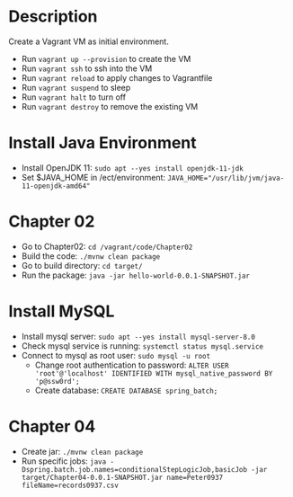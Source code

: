 # Description

Create a Vagrant VM as initial environment.

- Run `vagrant up --provision` to create the VM
- Run `vagrant ssh` to ssh into the VM
- Run `vagrant reload` to apply changes to Vagrantfile
- Run `vagrant suspend` to sleep
- Run `vagrant halt` to turn off
- Run `vagrant destroy` to remove the existing VM

# Install Java Environment
- Install OpenJDK 11: `sudo apt --yes install openjdk-11-jdk`
- Set $JAVA_HOME in /ect/environment: `JAVA_HOME="/usr/lib/jvm/java-11-openjdk-amd64"`

# Chapter 02
- Go to Chapter02: `cd /vagrant/code/Chapter02`
- Build the code: `./mvnw clean package`
- Go to build directory: `cd target/`
- Run the package: `java -jar hello-world-0.0.1-SNAPSHOT.jar`

# Install MySQL
 - Install mysql server: `sudo apt --yes install mysql-server-8.0`
 - Check mysql service is running: `systemctl status mysql.service`
 - Connect to mysql as root user: `sudo mysql -u root`
   - Change root authentication to password: `ALTER USER 'root'@'localhost' IDENTIFIED WITH mysql_native_password BY 'p@ssw0rd';`
   - Create database: `CREATE DATABASE spring_batch;`

# Chapter 04
- Create jar: `./mvnw clean package`
- Run specific jobs: `java -Dspring.batch.job.names=conditionalStepLogicJob,basicJob -jar target/Chapter04-0.0.1-SNAPSHOT.jar name=Peter0937 fileName=records0937.csv`